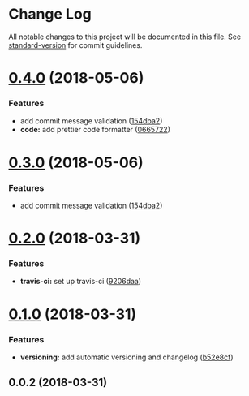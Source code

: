 # Change Log

All notable changes to this project will be documented in this file. See [standard-version](https://github.com/conventional-changelog/standard-version) for commit guidelines.

<a name="0.4.0"></a>

# [0.4.0](https://github.com/adailtonribeiro/ar-error-message/compare/v0.2.0...v0.4.0) (2018-05-06)

### Features

* add commit message validation ([154dba2](https://github.com/adailtonribeiro/ar-error-message/commit/154dba2))
* **code:** add prettier code formatter ([0665722](https://github.com/adailtonribeiro/ar-error-message/commit/0665722))

<a name="0.3.0"></a>

# [0.3.0](https://github.com/adailtonribeiro/ar-error-message/compare/v0.2.0...v0.3.0) (2018-05-06)

### Features

* add commit message validation ([154dba2](https://github.com/adailtonribeiro/ar-error-message/commit/154dba2))

<a name="0.2.0"></a>

# [0.2.0](https://github.com/adailtonribeiro/ar-error-message/compare/v0.1.0...v0.2.0) (2018-03-31)

### Features

* **travis-ci:** set up travis-ci ([9206daa](https://github.com/adailtonribeiro/ar-error-message/commit/9206daa))

<a name="0.1.0"></a>

# [0.1.0](https://github.com/adailtonribeiro/ar-error-message/compare/v0.0.2...v0.1.0) (2018-03-31)

### Features

* **versioning:** add automatic versioning and changelog ([b52e8cf](https://github.com/adailtonribeiro/ar-error-message/commit/b52e8cf))

<a name="0.0.2"></a>

## 0.0.2 (2018-03-31)
